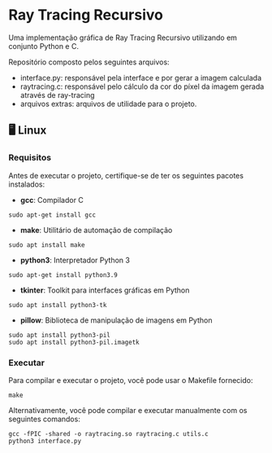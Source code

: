 # Ray Tracing Recursivo
Uma implementação gráfica de Ray Tracing Recursivo utilizando em conjunto Python e C.

Repositório composto pelos seguintes arquivos:
- interface.py: responsável pela interface e por gerar a imagem calculada
- raytracing.c: responsável pelo cálculo da cor do píxel da imagem gerada através de ray-tracing
- arquivos extras: arquivos de utilidade para o projeto.

## 🖥️ Linux

### Requisitos
Antes de executar o projeto, certifique-se de ter os seguintes pacotes instalados:
- **gcc**: Compilador C
```
sudo apt-get install gcc
```
- **make**: Utilitário de automação de compilação
```
sudo apt install make
```
- **python3**: Interpretador Python 3
```
sudo apt-get install python3.9
```
- **tkinter**: Toolkit para interfaces gráficas em Python
```
sudo apt install python3-tk
```
- **pillow**: Biblioteca de manipulação de imagens em Python
```
sudo apt install python3-pil
sudo apt install python3-pil.imagetk
```
### Executar
Para compilar e executar o projeto, você pode usar o Makefile fornecido:
```
make
```
Alternativamente, você pode compilar e executar manualmente com os seguintes comandos:
```
gcc -fPIC -shared -o raytracing.so raytracing.c utils.c
python3 interface.py
```
